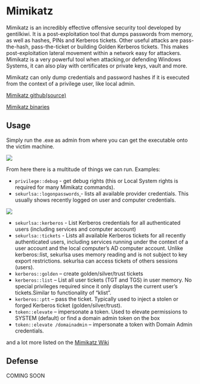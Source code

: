 # Mimikatz

Mimikatz is an incredibly effective offensive security tool developed by gentilkiwi. It is a post-exploitation tool that dumps passwords from memory, as well as hashes, PINs and Kerberos tickets. Other useful attacks are pass-the-hash, pass-the-ticket or building Golden Kerberos tickets. This makes post-exploitation lateral movement within a network easy for attackers. Mimikatz is a very powerful tool when attacking,or defending Windows Systems, it can also play with certificates or private keys, vault and more.

Mimikatz can only dump credentials and password hashes if it is executed from the context of a privilege user, like local admin.

[Mimikatz github(source)](https://github.com/gentilkiwi/mimikatz)

[Mimikatz binaries](https://github.com/gentilkiwi/mimikatz/releases/tag/2.2.0-20210810)

## Usage

Simply run the .exe as admin from where you can get the executable onto the victim machine.

![](../../.gitbook/assets/2022-04-11\_01-24.png)

From here there is a multitude of things we can run. Examples:

* `privilege::debug` - get debug rights (this or Local System rights is required for many Mimikatz commands).
* `sekurlsa::logonpasswords`[ ](https://adsecurity.org/?page\_id=1821#SEKURLSALogonPasswords)- lists all available provider credentials. This usually shows recently logged on user and computer credentials.

![](../../.gitbook/assets/2022-04-11\_01-29.png)

* `sekurlsa::kerberos` - List Kerberos credentials for all authenticated users (including services and computer account)
* `sekurlsa::tickets` - Lists all available Kerberos tickets for all recently authenticated users, including services running under the context of a user account and the local computer’s AD computer account. Unlike kerberos::list, sekurlsa uses memory reading and is not subject to key export restrictions. sekurlsa can access tickets of others sessions (users).
* `kerberos::golden` – create golden/silver/trust tickets
* `kerberos::list` – List all user tickets (TGT and TGS) in user memory. No special privileges required since it only displays the current user’s tickets.Similar to functionality of “klist”.
* `kerberos::ptt` – pass the ticket. Typically used to inject a stolen or forged Kerberos ticket (golden/silver/trust).
* `token::elevate` – impersonate a token. Used to elevate permissions to SYSTEM (default) or find a domain admin token on the box
* `token::elevate /domainadmin` – impersonate a token with Domain Admin credentials.

and a lot more listed on the [Mimikatz Wiki](https://github.com/gentilkiwi/mimikatz/wiki)

## Defense

COMING SOON
